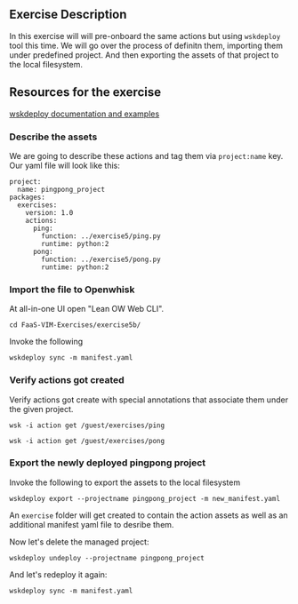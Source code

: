 ## Exercise Description

In this exercise will will pre-onboard the same actions but using `wskdeploy` tool this time. We will go over the process of definitn them, importing them under predefined project. And then exporting the assets of that project to the local filesystem.

## Resources for the exercise
[wskdeploy documentation and examples](https://github.com/apache/openwhisk-wskdeploy#here-are-some-quick-links-for)

### Describe the assets

We are going to describe these actions and tag them via `project:name` key. Our yaml file will look like this:

```
project:
  name: pingpong_project
packages:
  exercises:
    version: 1.0
    actions:
      ping:
        function: ../exercise5/ping.py
        runtime: python:2
      pong:
        function: ../exercise5/pong.py
        runtime: python:2
```

### Import the file to Openwhisk

At all-in-one UI open "Lean OW Web CLI".

```
cd FaaS-VIM-Exercises/exercise5b/
```

Invoke the following

```
wskdeploy sync -m manifest.yaml
```

### Verify actions got created

Verify actions got create with special annotations that associate them under the given project.

```
wsk -i action get /guest/exercises/ping
```

```
wsk -i action get /guest/exercises/pong
```

### Export the newly deployed pingpong project

Invoke the following to export the assets to the local filesystem

```
wskdeploy export --projectname pingpong_project -m new_manifest.yaml
```

An `exercise` folder will get created to contain the action assets as well as an additional manifest yaml file to desribe them.

Now let's delete the managed project:

```
wskdeploy undeploy --projectname pingpong_project
```

And let's redeploy it again:

```
wskdeploy sync -m manifest.yaml
```
